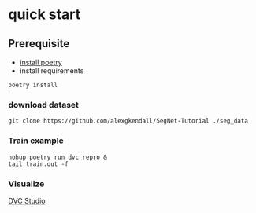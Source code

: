 # quick start

## Prerequisite

- [install poetry](https://python-poetry.org/docs/#installation)
- install requirements
```
poetry install
```

### download dataset
```
git clone https://github.com/alexgkendall/SegNet-Tutorial ./seg_data
```

### Train example
```
nohup poetry run dvc repro &
tail train.out -f
```

### Visualize
[DVC Studio](https://studio.iterative.ai/user/aiorhiroki/views/farmer_pytorch-vf2yvhty6d)